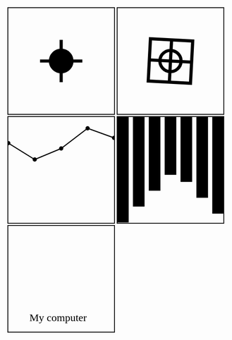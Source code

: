 <style>
    svg {

        width: 240px;
        border: solid 2px;
    }

    #pic1 {
        stroke: black;
        stroke-width: 3px;
    }
    #pic1 circle {
    f   ill: white;
    }

    #pic2 {
        stroke: black;
        stroke-width: 3px;
    }
    #pic2 circle {
        fill: white;
    }
    #pic2 rect {
        fill: none;
    }

    #pic3 {
        stroke: black;
        stroke-width: 2px;
    }
    #pic3 polyline {
        fill: none;
    }

    #pic4 {
        stroke: black;
        stroke-width: 2px;
    }

    #pic5 {
        stroke: black;
        stroke-width: 2px;
        fill: none;
    }
    #pic5 * {
        transform-box: fill-box;
    }
    #pic5 circle {
        fill: red;
        stroke: none;
    }
    #pic5 text {
        fill: black;
        stroke: none;
        font-family: 微軟正黑體;
        font-size: 10px;
    }
    #pic5 .frame_outer, #pic5 .frame_inner, #pic5 .neck, #pic5 .bottom {
        transform: scale(0);
        transform-origin: center bottom;
        transition-duration: 0.5s;
        transition-delay: 0.5s;
    }
    #pic5 .screen_content {
        opacity: 0;
        transition-duration: 0.5s;
        transition-delay: 0s;
    }
    #pic5:hover .frame_outer, #pic5:hover .frame_inner {
        transform: scale(1);
        transition-delay: 0.5s;
    }
    #pic5:hover .neck, #pic5:hover .bottom {
        transform: scale(1);
        transition-delay: 0s;
    }
    #pic5:hover .screen_content {
        opacity: 1;
        transition-delay: 1s;
    }
</style>


<svg id="pic1" viewbox="-50 -50 100 100">
  <line x1="20" y1="0" x2="-20" y2="0"></line>
  <line x1="0" x2="0" y1="-20" y2="20"></line>
  <circle cx="0" cy="0" r="10">
    <animate attributeName="r" dur="2s" values="10;20;10" repeatCount="indefinite"></animate>
  </circle>
</svg>
<svg id="pic2" viewbox="-50 -50 100 100">
  <g>
    <circle cx="0" cy="0" r="10"></circle>
    <line x1="20" y1="0" x2="-20" y2="0"></line>
    <line x1="0" x2="0" y1="-20" y2="20"></line>
    <rect x="-20" y="-20" width="40" height="40"></rect>
    <animateTransform attributeName="transform" type="rotate" dur="2s" values="0;360" repeatCount="indefinite"></animateTransform>
  </g>
</svg>
<svg id="pic3" viewbox="0 0 200 200">
  <circle cx="0" cy="50" r="3">
    <animate attributeName="cy" dur="2s" values="50;10;50" repeatCount="indefinite"></animate>
  </circle>
  <circle cx="50" cy="80" r="3">
    <animate attributeName="cy" dur="2s" values="80;100;80" repeatCount="indefinite"></animate>
  </circle>
  <circle cx="100" cy="60" r="3">
    <animate attributeName="cy" dur="2s" values="60;30;60" repeatCount="indefinite"></animate>
  </circle>
  <circle cx="150" cy="20" r="3">
    <animate attributeName="cy" dur="2s" values="20;100;20" repeatCount="indefinite"></animate>
  </circle>
  <circle cx="200" cy="40" r="3">
    <animate attributeName="cy" dur="2s" values="40;10;40" repeatCount="indefinite"></animate>
  </circle>
  <polyline points="0,50 50,80 100,60 150,20 200,40">
    <animate attributeName="points" dur="2s" values="0,50 50,80 100,60 150,20 200,40;0,10 50,100 100,30 150,100 200,10;0,50 50,80 100,60 150,20 200,40" repeatCount="indefinite"></animate>
  </polyline>
</svg>
<svg id="pic4" viewbox="0 0 200 200">
    <rect x="0" y="0" width="20" height="30">
    <animate attributeName="height" begin="0s" dur="2s" values="200;100;200" repeatCount="indefinite"></animate>
  </rect>
  <rect x="30" y="0" width="20" height="50">
    <animate attributeName="height" begin="-0.3s" dur="2s" values="200;100;200" repeatCount="indefinite"></animate>
  </rect>
  <rect x="60" y="0" width="20" height="80">
    <animate attributeName="height" begin="-0.6s" dur="2s" values="200;100;200" repeatCount="indefinite"></animate>
  </rect>
  <rect x="90" y="0" width="20" height="70">
    <animate attributeName="height" begin="-0.9s" dur="2s" values="200;100;200" repeatCount="indefinite"></animate>
  </rect>
  <rect x="120" y="0" width="20" height="90">
    <animate attributeName="height" begin="-1.2s" dur="2s" values="200;100;200" repeatCount="indefinite"></animate>
  </rect>
  <rect x="150" y="0" width="20" height="50">
    <animate attributeName="height" begin="-1.5s" dur="2s" values="200;100;200" repeatCount="indefinite"></animate>
  </rect>
  <rect x="180" y="0" width="20" height="40">
    <animate attributeName="height" begin="-1.8s" dur="2s" values="200;100;200" repeatCount="indefinite"></animate>
  </rect>
</svg>
<svg id="pic5" viewbox="-50 -40 100 100">
  <rect class="frame_outer" x="-30" y="-20" width="60" height="40"></rect>
  <rect class="frame_inner" x="-25" y="-15" width="50" height="30"></rect>
  <rect class="neck" x="-2" y="20" width="4" height="10"></rect>
  <rect class="bottom" x="-10" y="30" width="20" height="5"></rect>
  <g class="screen_content">
    <line x1="-20" y1="0" x2="-8" y2="0"></line>
    <line x1="-20" y1="5" x2="-5" y2="5"></line>
    <circle cx="10" cy="0" r="7"></circle>
  </g>
  <text class="text" x="-30" y="50">My computer</text>
</svg>
